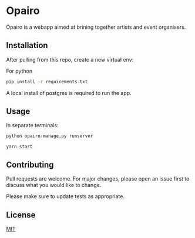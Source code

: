# Opairo

Opairo is a webapp aimed at brining together artists and event organisers.

## Installation

After pulling from this repo, create a new virtual env:

For python
```bash
pip install -r requirements.txt
```

A local install of postgres is required to run the app. 

## Usage

In separate terminals:
```python
python opairo/manage.py runserver
```

```node
yarn start
```

## Contributing

Pull requests are welcome. For major changes, please open an issue first
to discuss what you would like to change.

Please make sure to update tests as appropriate.

## License

[MIT](https://choosealicense.com/licenses/mit/)

